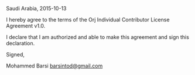 Saudi Arabia, 2015-10-13

I hereby agree to the terms of the Orj Individual Contributor License
Agreement v1.0.

I declare that I am authorized and able to make this agreement and sign this
declaration.

Signed,

Mohammed Barsi barsintod@gmail.com
